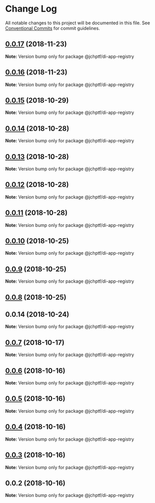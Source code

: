 # Change Log

All notable changes to this project will be documented in this file.
See [Conventional Commits](https://conventionalcommits.org) for commit guidelines.

## [0.0.17](https://github.com/jheinnic/portfolio-monorepo/compare/@jchptf/di-app-registry@0.0.17...@jchptf/di-app-registry@0.0.17) (2018-11-23)

**Note:** Version bump only for package @jchptf/di-app-registry





## [0.0.16](https://github.com/jheinnic/portfolio-monorepo/compare/@jchptf/di-app-registry@0.0.15...@jchptf/di-app-registry@0.0.16) (2018-11-23)

**Note:** Version bump only for package @jchptf/di-app-registry





## [0.0.15](https://github.com/jheinnic/portfolio-monorepo/compare/@jchptf/di-app-registry@0.0.14...@jchptf/di-app-registry@0.0.15) (2018-10-29)

**Note:** Version bump only for package @jchptf/di-app-registry





## [0.0.14](https://github.com/jheinnic/portfolio-monorepo/compare/@jchptf/di-app-registry@0.0.13...@jchptf/di-app-registry@0.0.14) (2018-10-28)

**Note:** Version bump only for package @jchptf/di-app-registry





## [0.0.13](https://github.com/jheinnic/portfolio-monorepo/compare/@jchptf/di-app-registry@0.0.12...@jchptf/di-app-registry@0.0.13) (2018-10-28)

**Note:** Version bump only for package @jchptf/di-app-registry





## [0.0.12](https://github.com/jheinnic/portfolio-monorepo/compare/@jchptf/di-app-registry@0.0.11...@jchptf/di-app-registry@0.0.12) (2018-10-28)

**Note:** Version bump only for package @jchptf/di-app-registry





## [0.0.11](https://github.com/jheinnic/portfolio-monorepo/compare/@jchptf/di-app-registry@0.0.10...@jchptf/di-app-registry@0.0.11) (2018-10-28)

**Note:** Version bump only for package @jchptf/di-app-registry





## [0.0.10](https://github.com/jheinnic/portfolio-monorepo/compare/@jchptf/di-app-registry@0.0.9...@jchptf/di-app-registry@0.0.10) (2018-10-25)

**Note:** Version bump only for package @jchptf/di-app-registry





## [0.0.9](https://github.com/jheinnic/portfolio-monorepo/compare/@jchptf/di-app-registry@0.0.8...@jchptf/di-app-registry@0.0.9) (2018-10-25)

**Note:** Version bump only for package @jchptf/di-app-registry





## [0.0.8](https://github.com/jheinnic/portfolio-monorepo/compare/@jchptf/di-app-registry@0.0.7...@jchptf/di-app-registry@0.0.8) (2018-10-25)



## 0.0.14 (2018-10-24)

**Note:** Version bump only for package @jchptf/di-app-registry





<a name="0.0.7"></a>
## [0.0.7](https://github.com/jheinnic/portfolio-monorepo/compare/@jchptf/di-app-registry@0.0.6...@jchptf/di-app-registry@0.0.7) (2018-10-17)




**Note:** Version bump only for package @jchptf/di-app-registry

<a name="0.0.6"></a>
## [0.0.6](https://github.com/jheinnic/portfolio-monorepo/compare/@jchptf/di-app-registry@0.0.5...@jchptf/di-app-registry@0.0.6) (2018-10-16)




**Note:** Version bump only for package @jchptf/di-app-registry

<a name="0.0.5"></a>
## [0.0.5](https://github.com/jheinnic/portfolio-monorepo/compare/@jchptf/di-app-registry@0.0.4...@jchptf/di-app-registry@0.0.5) (2018-10-16)




**Note:** Version bump only for package @jchptf/di-app-registry

<a name="0.0.4"></a>
## [0.0.4](https://github.com/jheinnic/portfolio-monorepo/compare/@jchptf/di-app-registry@0.0.3...@jchptf/di-app-registry@0.0.4) (2018-10-16)




**Note:** Version bump only for package @jchptf/di-app-registry

<a name="0.0.3"></a>
## [0.0.3](https://github.com/jheinnic/portfolio-monorepo/compare/@jchptf/di-app-registry@0.0.2...@jchptf/di-app-registry@0.0.3) (2018-10-16)




**Note:** Version bump only for package @jchptf/di-app-registry

<a name="0.0.2"></a>
## 0.0.2 (2018-10-16)




**Note:** Version bump only for package @jchptf/di-app-registry
